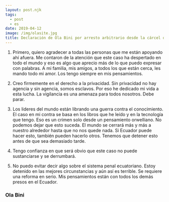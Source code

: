 ```yaml
---
layout: post.njk
tags:
  - post
  - es
date: 2019-04-12
image: /img/olasite.jpg
title: Declaración de Ola Bini por arresto arbitrario desde la cárcel del Inca, Ecuador
---
```

1. Primero, quiero agradecer a todas las personas que me están apoyando ahí afuera. Me contaron de la atención que este caso ha despertado en todo el mundo y eso es algo que aprecio más de lo que puedo expresar con palabras. A mi familia, mis amigos, a todos los que están cerca, les mando todo mi amor. Los tengo siempre en mis pensamientos.

2. Creo firmemente en el derecho a la privacidad. Sin privacidad no hay agencia y sin agencia, somos esclavos. Por eso he dedicado mi vida a esta lucha. La vigilancia es una amenaza para todos nosotros. Debe parar.

3. Los lideres del mundo están librando una guerra contra el conocimiento. El caso en mi contra se basa en los libros que he leído y en la tecnología que tengo. Eso es un crimen solo desde un pensamiento orwelliano. No podemos dejar que esto suceda. El mundo se cerrará más y más a nuestro alrededor hasta que no nos quede nada. Si Ecuador puede hacer esto, también pueden hacerlo otros. Tenemos que detener esto antes de que sea demasiado tarde.

4. Tengo confianza en que será obvio que este caso no puede sustanciarse y se derrumbará.

5. No puedo evitar decir algo sobre el sistema penal ecuatoriano. Estoy detenido en las mejores circunstancias y aún así es terrible. Se requiere una reforma en serio. Mis pensamientos están con todos los demás presos en el Ecuador.

### Ola Bini
